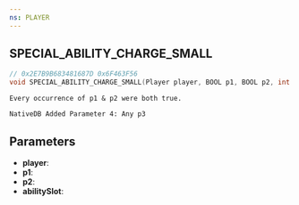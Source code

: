 ```yaml
---
ns: PLAYER
---
```

## SPECIAL_ABILITY_CHARGE_SMALL

```c
// 0x2E7B9B683481687D 0x6F463F56
void SPECIAL_ABILITY_CHARGE_SMALL(Player player, BOOL p1, BOOL p2, int abilitySlot);
```

```
Every occurrence of p1 & p2 were both true.
```

```
NativeDB Added Parameter 4: Any p3
```

## Parameters
* **player**: 
* **p1**: 
* **p2**: 
* **abilitySlot**: 
